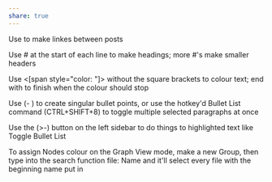 ```yaml
---
share: true
---
```

Use [](.md#) to make linkes between posts

Use # at the start of each line to make headings; more #'s make smaller headers

Use <[span style="color: "]> without the square brackets to colour text; end with </span> to finish when the colour should stop

Use (- ) to create singular bullet points, or use the hotkey'd Bullet List command (CTRL+SHIFT+8) to toggle multiple selected paragraphs at once

Use the (>-) button on the left sidebar to do things to highlighted text like Toggle Bullet List

To assign Nodes colour on the Graph View mode, make a new Group, then type into the search function file: Name and it'll select every file with the beginning name put in